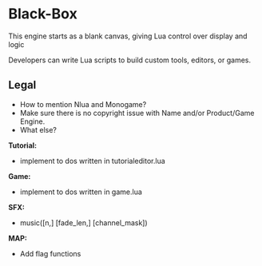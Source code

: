 # Black-Box

This engine starts as a blank canvas, giving Lua control over display and logic

Developers can write Lua scripts to build custom tools, editors, or games.

## Legal

- How to mention Nlua and Monogame?
- Make sure there is no copyright issue with Name and/or Product/Game Engine.
- What else?

**Tutorial:**

- implement to dos written in tutorialeditor.lua

**Game:**

- implement to dos written in game.lua

**SFX:**

- music([n,] [fade_len,] [channel_mask])

**MAP:**

- Add flag functions